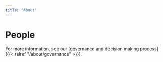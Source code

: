 ```yaml
---
title: "About"
---
```


# People

For more information, see our
[governance and decision making process]({{< relref "/about/governance" >}}).
